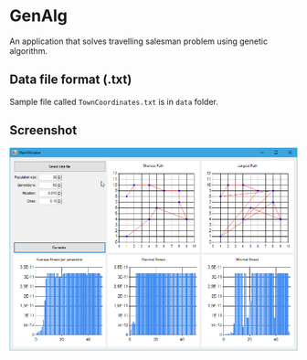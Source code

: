 # GenAlg

An application that solves travelling salesman problem using genetic algorithm.

## Data file format (.txt)
Sample file called `TownCoordinates.txt` is in `data` folder.
## Screenshot
![Application screenshot](https://github.com/Arosos/GenAlg/blob/master/images/main.png)
